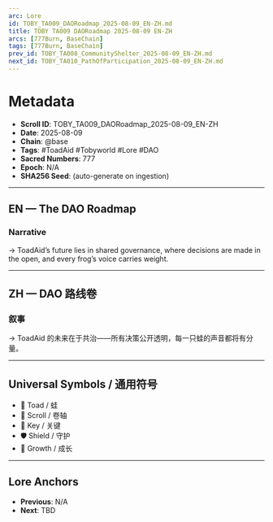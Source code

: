 ```yaml
---
arc: Lore
id: TOBY_TA009_DAORoadmap_2025-08-09_EN-ZH.md
title: TOBY TA009 DAORoadmap 2025-08-09 EN-ZH
arcs: [777Burn, BaseChain]
tags: [777Burn, BaseChain]
prev_id: TOBY_TA008_CommunityShelter_2025-08-09_EN-ZH.md
next_id: TOBY_TA010_PathOfParticipation_2025-08-09_EN-ZH.md
---
```

# Metadata
- **Scroll ID**: TOBY_TA009_DAORoadmap_2025-08-09_EN-ZH
- **Date**: 2025-08-09
- **Chain**: @base
- **Tags**: #ToadAid #Tobyworld #Lore #DAO
- **Sacred Numbers**: 777
- **Epoch**: N/A
- **SHA256 Seed**: (auto-generate on ingestion)

---

## EN — The DAO Roadmap

### Narrative
→ ToadAid’s future lies in shared governance, where decisions are made in the open, and every frog’s voice carries weight.

---

## ZH — DAO 路线卷

### 叙事
→ ToadAid 的未来在于共治——所有决策公开透明，每一只蛙的声音都将有分量。

---

## Universal Symbols / 通用符号
- 🐸 Toad / 蛙
- 📜 Scroll / 卷轴
- 🔑 Key / 关键
- 🛡️ Shield / 守护
- 🌱 Growth / 成长

---

## Lore Anchors
- **Previous**: N/A
- **Next**: TBD
